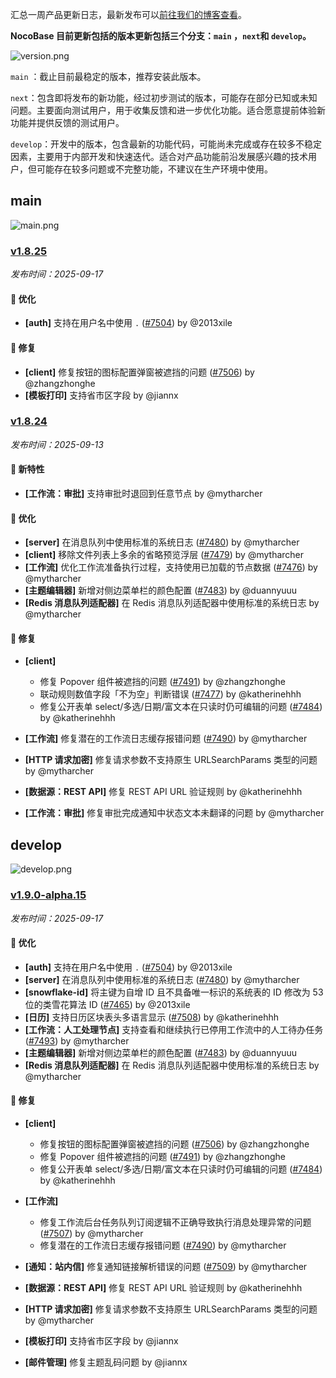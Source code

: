 汇总一周产品更新日志，最新发布可以[前往我们的博客查看](https://www.nocobase.com/cn/blog/timeline)。

**NocoBase 目前更新包括的版本更新包括三个分支：`main` ，`next`和 `develop`。**

![version.png](https://static-docs.nocobase.com/ba5f04e27e99c625cb3822da5df07860.png)

`main` ：截止目前最稳定的版本，推荐安装此版本。

`next`：包含即将发布的新功能，经过初步测试的版本，可能存在部分已知或未知问题。主要面向测试用户，用于收集反馈和进一步优化功能。适合愿意提前体验新功能并提供反馈的测试用户。

`develop`：开发中的版本，包含最新的功能代码，可能尚未完成或存在较多不稳定因素，主要用于内部开发和快速迭代。适合对产品功能前沿发展感兴趣的技术用户，但可能存在较多问题或不完整功能，不建议在生产环境中使用。

## main

![main.png](https://static-docs.nocobase.com/47a3c71734c1d0f908b51f9ebd53c0ac.png)

### [v1.8.25](https://www.nocobase.com/cn/blog/v1.8.25)

*发布时间：2025-09-17*

#### 🚀 优化

- **[auth]** 支持在用户名中使用 `.` ([#7504](https://github.com/nocobase/nocobase/pull/7504)) by @2013xile

#### 🐛 修复

- **[client]** 修复按钮的图标配置弹窗被遮挡的问题 ([#7506](https://github.com/nocobase/nocobase/pull/7506)) by @zhangzhonghe
- **[模板打印]** 支持省市区字段 by @jiannx

### [v1.8.24](https://www.nocobase.com/cn/blog/v1.8.24)

*发布时间：2025-09-13*

#### 🎉 新特性

- **[工作流：审批]** 支持审批时退回到任意节点 by @mytharcher

#### 🚀 优化

- **[server]** 在消息队列中使用标准的系统日志 ([#7480](https://github.com/nocobase/nocobase/pull/7480)) by @mytharcher
- **[client]** 移除文件列表上多余的省略预览浮层 ([#7479](https://github.com/nocobase/nocobase/pull/7479)) by @mytharcher
- **[工作流]** 优化工作流准备执行过程，支持使用已加载的节点数据 ([#7476](https://github.com/nocobase/nocobase/pull/7476)) by @mytharcher
- **[主题编辑器]** 新增对侧边菜单栏的颜色配置 ([#7483](https://github.com/nocobase/nocobase/pull/7483)) by @duannyuuu
- **[Redis 消息队列适配器]** 在 Redis 消息队列适配器中使用标准的系统日志 by @mytharcher

#### 🐛 修复

- **[client]**

  - 修复 Popover 组件被遮挡的问题 ([#7491](https://github.com/nocobase/nocobase/pull/7491)) by @zhangzhonghe
  - 联动规则数值字段「不为空」判断错误 ([#7477](https://github.com/nocobase/nocobase/pull/7477)) by @katherinehhh
  - 修复公开表单 select/多选/日期/富文本在只读时仍可编辑的问题 ([#7484](https://github.com/nocobase/nocobase/pull/7484)) by @katherinehhh
- **[工作流]** 修复潜在的工作流日志缓存报错问题 ([#7490](https://github.com/nocobase/nocobase/pull/7490)) by @mytharcher
- **[HTTP 请求加密]** 修复请求参数不支持原生 URLSearchParams 类型的问题 by @mytharcher
- **[数据源：REST API]** 修复 REST API URL 验证规则 by @katherinehhh
- **[工作流：审批]** 修复审批完成通知中状态文本未翻译的问题 by @mytharcher

## develop

![develop.png](https://static-docs.nocobase.com/7fcdd9456a17286d8a439eee52bcb8d2.png)

### [v1.9.0-alpha.15](https://www.nocobase.com/cn/blog/v1.9.0-alpha.15)

*发布时间：2025-09-17*

#### 🚀 优化

- **[auth]** 支持在用户名中使用 `.` ([#7504](https://github.com/nocobase/nocobase/pull/7504)) by @2013xile
- **[server]** 在消息队列中使用标准的系统日志 ([#7480](https://github.com/nocobase/nocobase/pull/7480)) by @mytharcher
- **[snowflake-id]** 将主键为自增 ID 且不具备唯一标识的系统表的 ID 修改为 53 位的类雪花算法 ID ([#7465](https://github.com/nocobase/nocobase/pull/7465)) by @2013xile
- **[日历]** 支持日历区块表头多语言显示 ([#7508](https://github.com/nocobase/nocobase/pull/7508)) by @katherinehhh
- **[工作流：人工处理节点]** 支持查看和继续执行已停用工作流中的人工待办任务 ([#7493](https://github.com/nocobase/nocobase/pull/7493)) by @mytharcher
- **[主题编辑器]** 新增对侧边菜单栏的颜色配置 ([#7483](https://github.com/nocobase/nocobase/pull/7483)) by @duannyuuu
- **[Redis 消息队列适配器]** 在 Redis 消息队列适配器中使用标准的系统日志 by @mytharcher

#### 🐛 修复

- **[client]**

  - 修复按钮的图标配置弹窗被遮挡的问题 ([#7506](https://github.com/nocobase/nocobase/pull/7506)) by @zhangzhonghe
  - 修复 Popover 组件被遮挡的问题 ([#7491](https://github.com/nocobase/nocobase/pull/7491)) by @zhangzhonghe
  - 修复公开表单 select/多选/日期/富文本在只读时仍可编辑的问题 ([#7484](https://github.com/nocobase/nocobase/pull/7484)) by @katherinehhh
- **[工作流]**

  - 修复工作流后台任务队列订阅逻辑不正确导致执行消息处理异常的问题 ([#7507](https://github.com/nocobase/nocobase/pull/7507)) by @mytharcher
  - 修复潜在的工作流日志缓存报错问题 ([#7490](https://github.com/nocobase/nocobase/pull/7490)) by @mytharcher
- **[通知：站内信]** 修复通知链接解析错误的问题 ([#7509](https://github.com/nocobase/nocobase/pull/7509)) by @mytharcher
- **[数据源：REST API]** 修复 REST API URL 验证规则 by @katherinehhh
- **[HTTP 请求加密]** 修复请求参数不支持原生 URLSearchParams 类型的问题 by @mytharcher
- **[模板打印]** 支持省市区字段 by @jiannx
- **[邮件管理]** 修复主题乱码问题 by @jiannx

